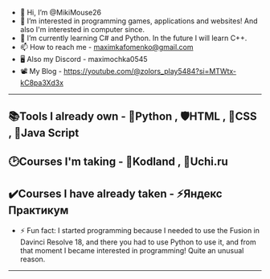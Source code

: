 - 👋 Hi, I’m @MikiMouse26
- 👀 I’m interested in programming games, applications and websites! And also I'm interested in computer since.
- 🌱 I’m currently learning C# and Python. In the future I will learn C++.
- 📫 How to reach me - maximkafomenko@gmail.com
- 🖥️ Also my Discord - maximochka0545
- 📽️ My Blog - https://youtube.com/@zolors_play5484?si=MTWtx-kC8pa3Xd3x
---------------------------------------------------------------------------------------------------------------
📚Tools I already own - 🐍Python , 🛡️HTML , 🧿CSS , 📀Java Script
---------------------------------------------------------------------------------------------------------------
🕑Courses I'm taking - 🌌Kodland , 💈Uchi.ru
---------------------------------------------------------------------------------------------------------------
✔️Courses I have already taken - ⚡Яндекс Практикум
---------------------------------------------------------------------------------------------------------------
- ⚡ Fun fact: I started programming because I needed to use the Fusion in Davinci Resolve 18,
and there you had to use Python to use it, and from that moment I became interested in programming! Quite an unusual reason.
---------------------------------------------------------------------------------------------------------------
<!---
MikiMouse26/MikiMouse26 is a ✨ special ✨ repository because its `README.md` (this file) appears on your GitHub profile.
You can click the Preview link to take a look at your changes.
--->
